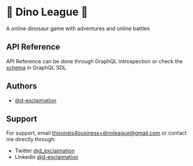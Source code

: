 # 🦕 Dino League 🦖 

A online  dinosaur game with adventures and online battles 


## API Reference

API Reference can be done through GraphQL Introspection or check the [schema](./packages/server/src/nexus/schema.graphql) in GraphQL SDL

## Authors

- [@d-exclaimation](https://www.github.com/d-exclaimation)


## Support

For support, email thisoneis4business+dinoleague@gmail.com or contact me directly through:
- Twitter [@d_exclaimation](https://twitter.com/d_exclaimation)
- Linkedin [@d-exclaimation](https://www.linkedin.com/in/d-exclaimation)

